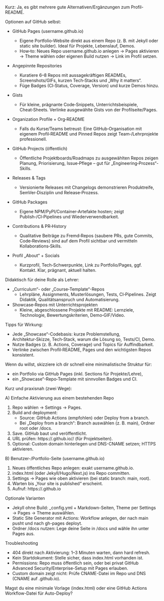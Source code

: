 Kurz: Ja, es gibt mehrere gute Alternativen/Ergänzungen zum Profil-README.

Optionen auf GitHub selbst:

- GitHub Pages (username.github.io)
  - Eigene Portfolio‑Website direkt aus einem Repo (z. B. mit Jekyll oder static site builder). Ideal für Projekte, Lebenslauf, Demos.
  - How‑to: Neues Repo username.github.io anlegen → Pages aktivieren → Theme wählen oder eigenen Build nutzen → Link im Profil setzen.

- Angepinnte Repositories
  - Kuratiere 6–8 Repos mit aussagekräftigen READMEs, Screenshots/GIFs, kurzen Tech‑Stacks und „Why it matters“.
  - Füge Badges (CI‑Status, Coverage, Version) und kurze Demos hinzu.

- Gists
  - Für kleine, prägnante Code‑Snippets, Unterrichtsbeispiele, Cheat‑Sheets. Verlinke ausgewählte Gists von der Profilseite/Pages.

- Organization Profile + Org‑README
  - Falls du Kurse/Teams betreust: Eine GitHub‑Organisation mit eigenem Profil‑README und Pinned Repos zeigt Team‑/Lehrprojekte professionell.

- GitHub Projects (öffentlich)
  - Öffentliche Projektboards/Roadmaps zu ausgewählten Repos zeigen Planung, Priorisierung, Issue‑Pflege – gut für „Engineering‑Prozess“-Skills.

- Releases & Tags
  - Versionierte Releases mit Changelogs demonstrieren Produktreife, SemVer‑Disziplin und Release‑Prozess.

- GitHub Packages
  - Eigene NPM/PyPI/Container‑Artefakte hosten; zeigt Publish‑/CI‑Pipelines und Wiederverwendbarkeit.

- Contributions & PR‑History
  - Qualitative Beiträge zu Fremd‑Repos (saubere PRs, gute Commits, Code‑Reviews) sind auf dem Profil sichtbar und vermitteln Kollaborations‑Skills.

- Profil „About“ + Socials
  - Kurzprofil, Tech‑Schwerpunkte, Link zu Portfolio/Pages, ggf. Kontakt. Klar, prägnant, aktuell halten.

Didaktisch für deine Rolle als Lehrer:

- „Curriculum“- oder „Course‑Template“-Repos
  - Lehrpläne, Assignments, Musterlösungen, Tests, CI‑Pipelines. Zeigt Didaktik, Qualitätsanspruch und Automatisierung.
- Showcase‑Repos mit Unterrichtsprojekten
  - Kleine, abgeschlossene Projekte mit README: Lernziele, Technologie, Bewertungskriterien, Demo‑GIF/Video.

Tipps für Wirkung:

- Jede „Showcase“-Codebasis: kurze Problemstellung, Architektur‑Skizze, Tech‑Stack, warum die Lösung so, Tests/CI, Demo.
- Nutze Badges (z. B. Actions, Coverage) und Topics für Auffindbarkeit.
- Verlinke zwischen Profil‑README, Pages und den wichtigsten Repos konsistent.

Wenn du willst, skizziere ich dir schnell eine minimalistische Struktur für:

- ein Portfolio via GitHub Pages (inkl. Sections für Projekte/Lehre),
- ein „Showcase“-Repo‑Template mit sinnvollen Badges und CI.

Kurz und praxisnah (zwei Wege):

A) Einfache Aktivierung aus einem bestehenden Repo

1) Repo wählen → Settings → Pages.
2) Build and deployment:
   - Source: GitHub Actions (empfohlen) oder Deploy from a branch.
   - Bei „Deploy from a branch“: Branch auswählen (z. B. main), Ordner root oder /docs.
3) Save. GitHub baut und veröffentlicht.
4) URL prüfen: https://<username>.github.io/<repo>/ (für Projektseiten).
5) Optional: Custom domain hinterlegen und DNS-CNAME setzen; HTTPS aktivieren.

B) Benutzer-/Portfolio-Seite (username.github.io)

1) Neues öffentliches Repo anlegen: exakt username.github.io.
2) index.html (oder Jekyll/Hugo/Next.js) ins Repo committen.
3) Settings → Pages wie oben aktivieren (bei static branch: main, root).
4) Warten bis „Your site is published“ erscheint.
5) Aufruf: https://<username>.github.io

Optionale Varianten

- Jekyll ohne Build: _config.yml + Markdown-Seiten, Theme per Settings → Pages → Theme auswählen.
- Static Site Generator mit Actions: Workflow anlegen, der nach main pusht und nach gh-pages deployt.
- Ordner /docs nutzen: Lege deine Seite in /docs und wähle ihn unter Pages aus.

Troubleshooting

- 404 direkt nach Aktivierung: 1–3 Minuten warten, dann hard refresh.
- Kein Startdokument: Stelle sicher, dass index.html vorhanden ist.
- Permissions: Repo muss öffentlich sein, oder bei privat GitHub Advanced Security/Enterprise-Setup mit Pages erlauben.
- Custom domain zeigt nicht: Prüfe CNAME-Datei im Repo und DNS (CNAME auf <username>.github.io).

Magst du eine minimale Vorlage (index.html) oder eine GitHub Actions Workflow-Datei für Auto-Deploy?
